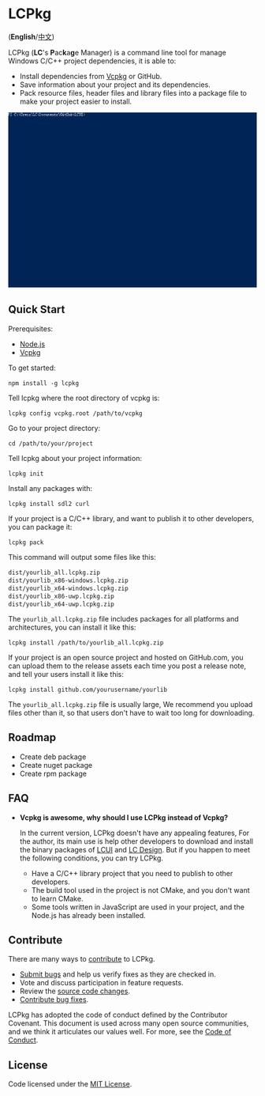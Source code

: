 # LCPkg

(**English**/[中文](README.zh-cn.md))

LCPkg (**LC**'s **P**ac**k**a**g**e Manager) is a command line tool for manage Windows C/C++ project dependencies, it is able to:

- Install dependencies from [Vcpkg](https://github.com/microsoft/vcpkg) or GitHub.
- Save information about your project and its dependencies.
- Pack resource files, header files and library files into a package file to make your project easier to install.

[![Screenshot](assets/lcpkg-screenshot.gif)](assets/lcpkg-screenshot.gif)

## Quick Start

Prerequisites:

- [Node.js](https://nodejs.org/en/)
- [Vcpkg](https://github.com/microsoft/vcpkg)

To get started:

    npm install -g lcpkg

Tell lcpkg where the root directory of vcpkg is:

    lcpkg config vcpkg.root /path/to/vcpkg

Go to your project directory:

    cd /path/to/your/project

Tell lcpkg about your project information:

    lcpkg init

Install any packages with:

    lcpkg install sdl2 curl

If your project is a C/C++ library, and want to publish it to other developers, you can package it:

    lcpkg pack

This command will output some files like this:

    dist/yourlib_all.lcpkg.zip
    dist/yourlib_x86-windows.lcpkg.zip
    dist/yourlib_x64-windows.lcpkg.zip
    dist/yourlib_x86-uwp.lcpkg.zip
    dist/yourlib_x64-uwp.lcpkg.zip

The `yourlib_all.lcpkg.zip` file includes packages for all platforms and architectures, you can install it like this:

    lcpkg install /path/to/yourlib_all.lcpkg.zip

If your project is an open source project and hosted on GitHub.com, you can upload them to the release assets each time you post a release note, and tell your users install it like this:

    lcpkg install github.com/yourusername/yourlib

The `yourlib_all.lcpkg.zip` file is usually large, We recommend you upload files other than it, so that users don't have to wait too long for downloading.

## Roadmap

- Create deb package
- Create nuget package
- Create rpm package

## FAQ

- **Vcpkg is awesome, why should I use LCPkg instead of Vcpkg?**

    In the current version, LCPkg doesn't have any appealing features, For the author, its main use is help other developers to download and install the binary packages of [LCUI](https://github.com/lc-soft/lLCUI) and [LC Design](https://github.com/lc-ui/lc-design). But if you happen to meet the following conditions, you can try LCPkg.
    - Have a C/C++ library project that you need to publish to other developers.
    - The build tool used in the project is not CMake, and you don't want to learn CMake.
    - Some tools written in JavaScript are used in your project, and the Node.js has already been installed.

## Contribute

There are many ways to [contribute](CONTRIBUTING.md) to LCPkg.

- [Submit bugs](https://github.com/lc-soft/lcpkg/issues) and help us verify fixes as they are checked in.
- Vote and discuss participation in feature requests.
- Review the [source code changes](https://github.com/lc-soft/lcpkg/pulls).
- [Contribute bug fixes](CONTRIBUTING.md).

LCPkg has adopted the code of conduct defined by the Contributor Covenant. This document is used across many open source communities, and we think it articulates our values well. For more, see the [Code of Conduct](CODE_OF_CONDUCT.md).

## License

Code licensed under the [MIT License](LICENSE).
